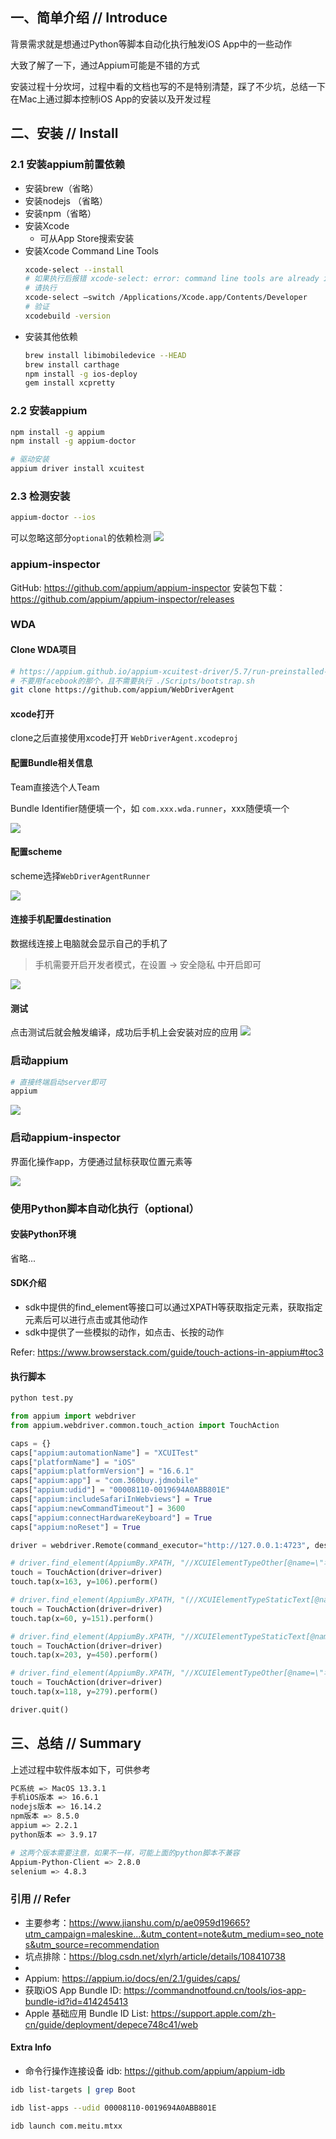 ## 一、简单介绍 // Introduce
背景需求就是想通过Python等脚本自动化执行触发iOS App中的一些动作

大致了解了一下，通过Appium可能是不错的方式

安装过程十分坎坷，过程中看的文档也写的不是特别清楚，踩了不少坑，总结一下在Mac上通过脚本控制iOS App的安装以及开发过程

## 二、安装 // Install
### 2.1 安装appium前置依赖
- 安装brew（省略）
- 安装nodejs （省略）
- 安装npm（省略）
- 安装Xcode
  - 可从App Store搜索安装
- 安装Xcode Command Line Tools
  ```bash
  xcode-select --install
  # 如果执行后报错 xcode-select: error: command line tools are already installed, use "Software Update" to install updates
  # 请执行
  xcode-select –switch /Applications/Xcode.app/Contents/Developer
  # 验证
  xcodebuild -version
  ```
- 安装其他依赖
    ```bash
    brew install libimobiledevice --HEAD
    brew install carthage
    npm install -g ios-deploy
    gem install xcpretty
    ```

### 2.2 安装appium

```bash
npm install -g appium
npm install -g appium-doctor

# 驱动安装
appium driver install xcuitest
```

### 2.3 检测安装
```bash
appium-doctor --ios
```

可以忽略这部分`optional`的依赖检测
![](img_7.png)

### appium-inspector
GitHub: https://github.com/appium/appium-inspector
安装包下载：https://github.com/appium/appium-inspector/releases

### WDA

#### Clone WDA项目
```bash
# https://appium.github.io/appium-xcuitest-driver/5.7/run-preinstalled-wda/
# 不要用facebook的那个，且不需要执行 ./Scripts/bootstrap.sh
git clone https://github.com/appium/WebDriverAgent
```

#### xcode打开
clone之后直接使用xcode打开 `WebDriverAgent.xcodeproj`

#### 配置Bundle相关信息

Team直接选个人Team

Bundle Identifier随便填一个，如 `com.xxx.wda.runner`，xxx随便填一个

![](img.png)

#### 配置scheme

scheme选择`WebDriverAgentRunner`

![](img_2.png)

#### 连接手机配置destination

数据线连接上电脑就会显示自己的手机了

> 手机需要开启开发者模式，在设置 -> 安全隐私 中开启即可

![](img_3.png)

#### 测试

点击测试后就会触发编译，成功后手机上会安装对应的应用
![](img_4.png)

### 启动appium

```bash
# 直接终端启动server即可
appium
```

![](img_5.png)

### 启动appium-inspector
界面化操作app，方便通过鼠标获取位置元素等

![](img_6.png)

### 使用Python脚本自动化执行（optional）

#### 安装Python环境
省略...

#### SDK介绍
- sdk中提供的find_element等接口可以通过XPATH等获取指定元素，获取指定元素后可以进行点击或其他动作
- sdk中提供了一些模拟的动作，如点击、长按的动作

Refer: https://www.browserstack.com/guide/touch-actions-in-appium#toc3


#### 执行脚本
```bash
python test.py
```

```python
from appium import webdriver
from appium.webdriver.common.touch_action import TouchAction

caps = {}
caps["appium:automationName"] = "XCUITest"
caps["platformName"] = "iOS"
caps["appium:platformVersion"] = "16.6.1"
caps["appium:app"] = "com.360buy.jdmobile"
caps["appium:udid"] = "00008110-0019694A0ABB801E"
caps["appium:includeSafariInWebviews"] = True
caps["appium:newCommandTimeout"] = 3600
caps["appium:connectHardwareKeyboard"] = True
caps["appium:noReset"] = True

driver = webdriver.Remote(command_executor="http://127.0.0.1:4723", desired_capabilities=caps)

# driver.find_element(AppiumBy.XPATH, "//XCUIElementTypeOther[@name=\"华为mate60pro 搜索栏\"]").click()
touch = TouchAction(driver=driver)
touch.tap(x=163, y=106).perform()

# driver.find_element(AppiumBy.XPATH, "(//XCUIElementTypeStaticText[@name=\"mate60pro\"])[1]").click()
touch = TouchAction(driver=driver)
touch.tap(x=60, y=151).perform()

# driver.find_element(AppiumBy.XPATH, "//XCUIElementTypeStaticText[@name=\"查看更多\"]").click()
touch = TouchAction(driver=driver)
touch.tap(x=203, y=450).perform()

# driver.find_element(AppiumBy.XPATH, "//XCUIElementTypeOther[@name=\"华为-手机专区\"]/XCUIElementTypeLink[2]").click()
touch = TouchAction(driver=driver)
touch.tap(x=118, y=279).perform()

driver.quit()
```

## 三、总结 // Summary

上述过程中软件版本如下，可供参考
```bash
PC系统 => MacOS 13.3.1
手机iOS版本 => 16.6.1
nodejs版本 => 16.14.2
npm版本 => 8.5.0
appium => 2.2.1
python版本 => 3.9.17

# 这两个版本需要注意，如果不一样，可能上面的python脚本不兼容
Appium-Python-Client => 2.8.0
selenium => 4.8.3
```

### 引用 // Refer
- 主要参考：https://www.jianshu.com/p/ae0959d19665?utm_campaign=maleskine...&utm_content=note&utm_medium=seo_notes&utm_source=recommendation
- 坑点排除：https://blog.csdn.net/xlyrh/article/details/108410738
- 
- Appium: https://appium.io/docs/en/2.1/guides/caps/
- 获取iOS App Bundle ID: https://commandnotfound.cn/tools/ios-app-bundle-id?id=414245413
- Apple 基础应用 Bundle ID List: https://support.apple.com/zh-cn/guide/deployment/depece748c41/web


#### Extra Info
- 命令行操作连接设备 idb: https://github.com/appium/appium-idb
```bash
idb list-targets | grep Boot 

idb list-apps --udid 00008110-0019694A0ABB801E

idb launch com.meitu.mtxx
```


